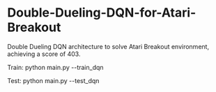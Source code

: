# Double-Dueling-DQN-for-Atari-Breakout
Double Dueling DQN architecture to solve Atari Breakout environment, achieving a score of 403.

Train: python main.py --train_dqn 

Test: python main.py --test_dqn
